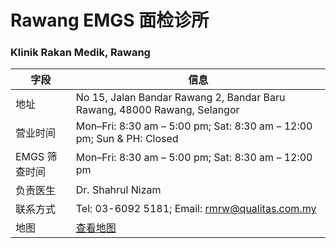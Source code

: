 # Rawang EMGS 面检诊所

### Klinik Rakan Medik, Rawang

| 字段 | 信息 |
|------|------|
| 地址 | No 15, Jalan Bandar Rawang 2, Bandar Baru Rawang, 48000 Rawang, Selangor |
| 营业时间 | Mon–Fri: 8:30 am – 5:00 pm; Sat: 8:30 am – 12:00 pm; Sun & PH: Closed |
| EMGS 筛查时间 | Mon–Fri: 8:30 am – 5:00 pm; Sat: 8:30 am – 12:00 pm |
| 负责医生 | Dr. Shahrul Nizam |
| 联系方式 | Tel: 03-6092 5181; Email: rmrw@qualitas.com.my |
| 地图 | [查看地图](https://www.google.com/maps/search/Klinik+Rakan+Medik+Rawang) |

